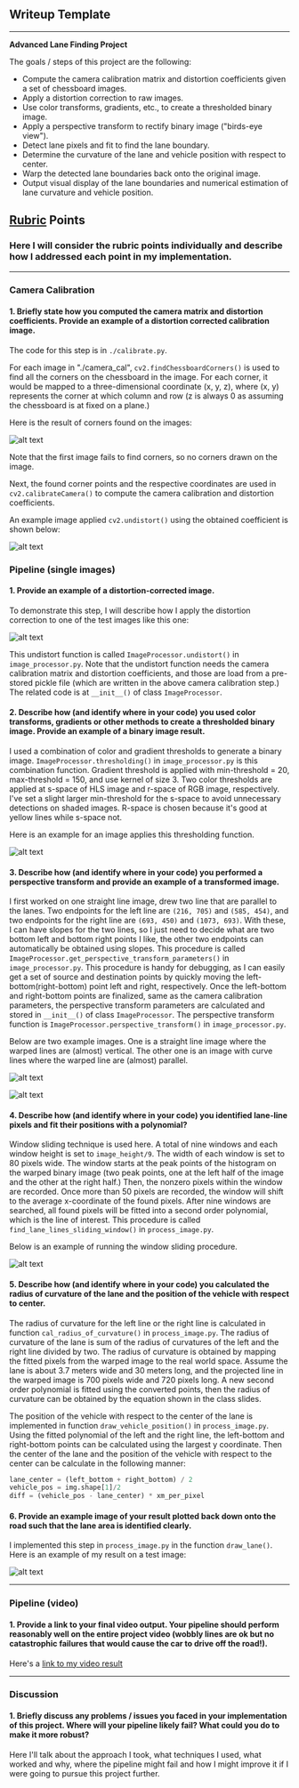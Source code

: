 ## Writeup Template
---

**Advanced Lane Finding Project**

The goals / steps of this project are the following:

* Compute the camera calibration matrix and distortion coefficients given a set of chessboard images.
* Apply a distortion correction to raw images.
* Use color transforms, gradients, etc., to create a thresholded binary image.
* Apply a perspective transform to rectify binary image ("birds-eye view").
* Detect lane pixels and fit to find the lane boundary.
* Determine the curvature of the lane and vehicle position with respect to center.
* Warp the detected lane boundaries back onto the original image.
* Output visual display of the lane boundaries and numerical estimation of lane curvature and vehicle position.

[//]: # (Image References)

[image1]: ./output_images/corners.png "Finding Corners"
[image2]: ./output_images/chessboard_undistort.png "Chessboard Undistorted"
[image3]: ./output_images/undistorted.png "Undistort Example"
[image4]: ./output_images/thresholding.png "Thresholding Example"
[image5]: ./output_images/warp_straight.png "Warp Example - Straight Lines"
[image6]: ./output_images/warp_curve.png "Warp Example - Curve lines"
[image7]: ./output_images/window_slide.png "Fit Visual"
[image8]: ./output_images/draw_lane.png "Output"
[video1]: ./project_video_processed.mp4 "Video"

## [Rubric](https://review.udacity.com/#!/rubrics/571/view) Points

### Here I will consider the rubric points individually and describe how I addressed each point in my implementation.  

---

### Camera Calibration

#### 1. Briefly state how you computed the camera matrix and distortion coefficients. Provide an example of a distortion corrected calibration image.

The code for this step is in `./calibrate.py`.

For each image in "./camera_cal", `cv2.findChessboardCorners()` is used to find all the corners on the chessboard in the image. For each corner, it would be mapped to a three-dimensional coordinate (x, y, z), where (x, y) represents the corner at which column and row (z is always 0 as assuming the chessboard is at fixed on a plane.)

Here is the result of corners found on the images:

![alt text][image1]

Note that the first image fails to find corners, so no corners drawn on the image.

Next, the found corner points and the respective coordinates are used in `cv2.calibrateCamera()` to compute the camera calibration and distortion coefficients.

An example image applied `cv2.undistort()` using the obtained coefficient is shown below:

![alt text][image2]

### Pipeline (single images)

#### 1. Provide an example of a distortion-corrected image.

To demonstrate this step, I will describe how I apply the distortion correction to one of the test images like this one:

![alt text][image3]

This undistort function is called `ImageProcessor.undistort()` in `image_processor.py`. Note that the undistort function needs the camera calibration matrix and distortion coefficients, and those are load from a pre-stored pickle file (which are written in the above camera calibration step.) The related code is at `__init__()` of class `ImageProcessor`.

#### 2. Describe how (and identify where in your code) you used color transforms, gradients or other methods to create a thresholded binary image.  Provide an example of a binary image result.

I used a combination of color and gradient thresholds to generate a binary image. `ImageProcessor.thresholding()` in `image_processor.py` is this combination function. Gradient threshold is applied with min-threshold = 20, max-threshold = 150, and use kernel of size 3. Two color thresholds are applied at s-space of HLS image and r-space of RGB image, respectively. I've set a slight larger min-threshold for the s-space to avoid unnecessary detections on shaded images. R-space is chosen because it's good at yellow lines while s-space not.

Here is an example for an image applies this thresholding function.

![alt text][image4]  

#### 3. Describe how (and identify where in your code) you performed a perspective transform and provide an example of a transformed image.

I first worked on one straight line image, drew two line that are parallel to the lanes. Two endpoints for the left line are `(216, 705)` and `(585, 454)`, and two endpoints for the right line are `(693, 450)` and `(1073, 693)`. With these, I can have slopes for the two lines, so I just need to decide what are two bottom left and bottom right points I like, the other two endpoints can automatically be obtained using slopes. This procedure is called `ImageProcessor.get_perspective_transform_parameters()` in `image_processor.py`. This procedure is handy for debugging, as I can easily get a set of source and destination points by quickly moving the left-bottom(right-bottom) point left and right, respectively. Once the left-bottom and right-bottom points are finalized, same as the camera calibration parameters, the perspective transform parameters are calculated and stored in `__init__()` of class `ImageProcessor`. The perspective transform function is `ImageProcessor.perspective_transform()` in `image_processor.py`.

Below are two example images. One is a straight line image where the warped lines are (almost) vertical. The other one is an image with curve lines where the warped line are (almost) parallel. 

![alt text][image5]

![alt text][image6]

#### 4. Describe how (and identify where in your code) you identified lane-line pixels and fit their positions with a polynomial?

Window sliding technique is used here. A total of nine windows and each window height is set to `image_height/9`. The width of each window is set to 80 pixels wide. The window starts at the peak points of the histogram on the warped binary image (two peak points, one at the left half of the image and the other at the right half.) Then, the nonzero pixels within the window are recorded. Once more than 50 pixels are recorded, the window will shift to the average x-coordinate of the found pixels. After nine windows are searched, all found pixels will be fitted into a second order polynomial, which is the line of interest. This procedure is called `find_lane_lines_sliding_window()` in `process_image.py`.

Below is an example of running the window sliding procedure. 

![alt text][image7]

#### 5. Describe how (and identify where in your code) you calculated the radius of curvature of the lane and the position of the vehicle with respect to center.

The radius of curvature for the left line or the right line is calculated in function `cal_radius_of_curvature()` in `process_image.py`. The radius of curvature of the lane is sum of the radius of curvatures of the left and the right line divided by two. The radius of curvature is obtained by mapping the fitted pixels from the warped image to the real world space. Assume the lane is about 3.7 meters wide and 30 meters long, and the projected line in the warped image is 700 pixels wide and 720 pixels long. A new second order polynomial is fitted using the converted points, then the radius of curvature can be obtained by the equation shown in the class slides.

The position of the vehicle with respect to the center of the lane is implemented in function `draw_vehicle_position()` in `process_image.py`. Using the fitted polynomial of the left and the right line, the left-bottom and right-bottom points can be calculated using the largest y coordinate. Then the center of the lane and the position of the vehicle with respect to the center can be calculate in the following manner:    

```python
lane_center = (left_bottom + right_bottom) / 2
vehicle_pos = img.shape[1]/2
diff = (vehicle_pos - lane_center) * xm_per_pixel
```

#### 6. Provide an example image of your result plotted back down onto the road such that the lane area is identified clearly.

I implemented this step in `process_image.py` in the function `draw_lane()`.  Here is an example of my result on a test image:

![alt text][image8]

---

### Pipeline (video)

#### 1. Provide a link to your final video output.  Your pipeline should perform reasonably well on the entire project video (wobbly lines are ok but no catastrophic failures that would cause the car to drive off the road!).

Here's a [link to my video result](./project_video_processed.mp4)

---

### Discussion

#### 1. Briefly discuss any problems / issues you faced in your implementation of this project.  Where will your pipeline likely fail?  What could you do to make it more robust?

Here I'll talk about the approach I took, what techniques I used, what worked and why, where the pipeline might fail and how I might improve it if I were going to pursue this project further.  
